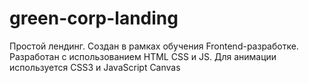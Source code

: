 # green-corp-landing

Простой лендинг. Создан в рамках обучения Frontend-разработке. 
Разработан с использованием HTML CSS и JS.
Для анимации используется CSS3 и JavaScript Canvas
